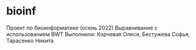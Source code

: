 # bioinf
Проект по биоинформатике (осень 2022)
Выравнивание с использованием BWT
Выполнили: Корчевая Олеся, Бестужева Софья, Тарасенко Никита
